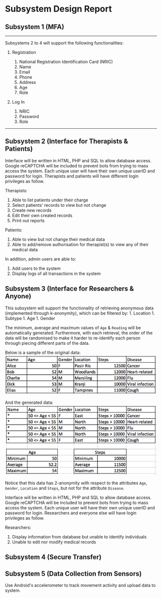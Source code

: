 # Subsystem Design Report

## Subsystem 1 (MFA)

---

Subsystems 2 to 4 will support the following functionalities:

1. Registration
    1. National Registration Identification Card (NRIC)
    1. Name
    1. Email
    1. Phone
    1. Address
    1. Age
    1. Role

1. Log In
    1. NRIC
    1. Password
    1. Role

---

## Subsystem 2 (Interface for Therapists & Patients)
Interface will be written in HTML, PHP and SQL to allow database access. Google reCAPTCHA will be included to prevent bots from trying to mass access the system. Each unique user will have their own unique userID and password for login. Therapists and patients will have different login privileges as follow.

Therapists:
1. Able to list patients under their charge
1. Select patients' records to view but not change
1. Create new records
1. Edit their own created records
1. Print out reports

Patients:
1. Able to view but not change their medical data
1. Able to add/remove authorisation for therapist(s) to view any of their medical data

In addition, admin users are able to:
1. Add users to the system
1. Display logs of all transactions in the system

## Subsystem 3 (Interface for Researchers & Anyone)
This subsystem will support the functionality of retrieving anonymous data (implemented through k-anonymity), which can be filtered by:
    1. Location
    1. Subtype
    1. Age
    1. Gender

The minimum, average and maximum values of `Age` & `Reading` will be automatically generated. Furthermore, with each retrieval, the order of the data will be randomised to make it harder to re-identify each person through piecing different parts of the data.

Below is a sample of the original data:
![pre-anonymised data](https://github.com/IFS4205-2018-Sem1-Team1/design-report/raw/master/images/pre_anonymisation.png)

And the generated data:
![post-anonymised data](https://github.com/IFS4205-2018-Sem1-Team1/design-report/raw/master/images/post_anonymisation.png)

Notice that this data has 2-anonymity with respect to the attributes `Age`, `Gender`, `Location` and `Steps`, but not for the attribute `Disease`.

Interface will be written in HTML, PHP and SQL to allow database access. Google reCAPTCHA will be included to prevent bots from trying to mass access the system. Each unique user will have their own unique userID and password for login. Researchers and everyone else will have login privileges as follow.

Researchers:
1. Display information from database but unable to identify individuals
1. Unable to edit nor modify medical records

## Subsystem 4 (Secure Transfer)

## Subsystem 5 (Data Collection from Sensors)
Use Android's accelerometer to track movement activity and upload data to system.
